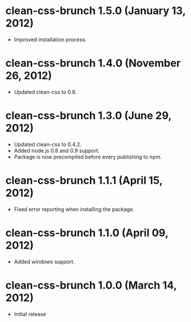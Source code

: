 # clean-css-brunch 1.5.0 (January 13, 2012)
* Improved installation process.

# clean-css-brunch 1.4.0 (November 26, 2012)
* Updated clean-css to 0.8.

# clean-css-brunch 1.3.0 (June 29, 2012)
* Updated clean-css to 0.4.2.
* Added node.js 0.8 and 0.9 support.
* Package is now precompiled before every publishing to npm.

# clean-css-brunch 1.1.1 (April 15, 2012)
* Fixed error reporting when installing the package.

# clean-css-brunch 1.1.0 (April 09, 2012)
* Added windows support.

# clean-css-brunch 1.0.0 (March 14, 2012)
* Initial release
